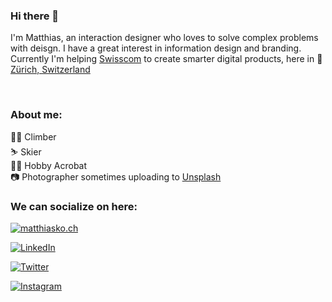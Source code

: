 ### Hi there 👋
I'm Matthias, an interaction designer who loves to solve complex problems with deisgn. I have a great interest in information design and branding. Currently I'm helping [Swisscom](https://www.swisscom.ch/) to create smarter digital products, here in 📍 [Zürich, Switzerland](https://www.google.com/maps/place/Z%C3%BCrich/data=!4m2!3m1!1s0x47900b9749bea219:0xe66e8df1e71fdc03?sa=X&ved=2ahUKEwjWnJKawN7qAhXtlYsKHa72C24Q8gEwJ3oECBgQBg)  </br>

</br>

### About me:
🧗‍♂️ Climber </br>
⛷️ Skier </br>
🤸‍♂️ Hobby Acrobat </br>
📷 Photographer sometimes uploading to [Unsplash](https://unsplash.com/@matthiasmeierkoch)


### We can socialize on here:

[![matthiasko.ch](https://img.shields.io/static/v1?label=matthiasko.ch&message=%20&color=yellow&logo=&style=flat-square&logoColor=white)](https://www.matthiasko.ch/)

[![LinkedIn](https://img.shields.io/static/v1?label=LinkedIn&message=%20&color=blue&logo=LinkedIn&style=flat-square&logoColor=white)](https://www.linkedin.com/in/matthias-koch-3588ba119/)

[![Twitter](https://img.shields.io/static/v1?label=Twitter&message=%20&color=orange&logo=Twitter&style=flat-square&logoColor=white)](https://www.twitter.com/matthiasmkoch/)

[![Instagram](https://img.shields.io/static/v1?label=Instagram&message=%20&color=orange&logo=Instagram&style=flat-square&logoColor=white)](https://www.instagram.com/matthiasmeierkoch/)
